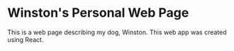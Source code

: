 # Winston's Personal Web Page

This is a web page describing my dog, Winston. This web app was created using React.
